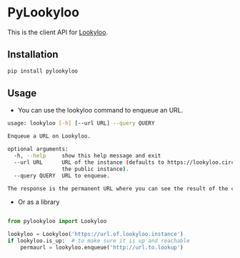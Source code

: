 # PyLookyloo

This is the client API for [Lookyloo](https://github.com/Lookyloo/lookyloo).

## Installation

```bash
pip install pylookyloo
```

## Usage

* You can use the lookyloo command to enqueue an URL.

```bash
usage: lookyloo [-h] [--url URL] --query QUERY

Enqueue a URL on Lookyloo.

optional arguments:
  -h, --help     show this help message and exit
  --url URL      URL of the instance (defaults to https://lookyloo.circl.lu/,
                 the public instance).
  --query QUERY  URL to enqueue.

The response is the permanent URL where you can see the result of the capture.
```

* Or as a library

```python

from pylookyloo import Lookyloo

lookyloo = Lookyloo('https://url.of.lookyloo.instance')
if lookyloo.is_up:  # to make sure it is up and reachable
	permaurl = lookyloo.enqueue('http://url.to.lookup')

```
